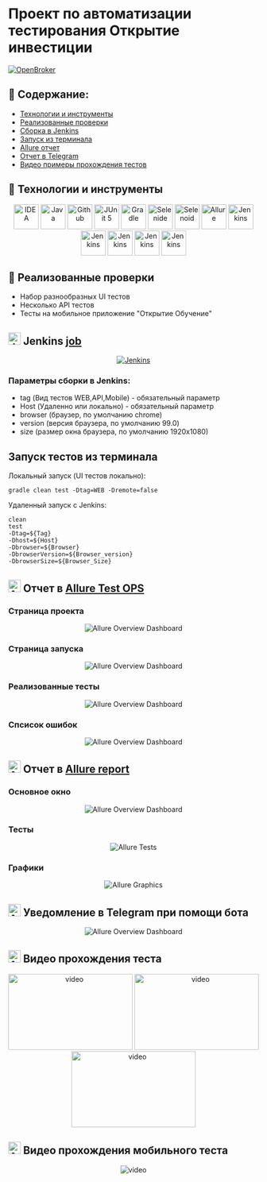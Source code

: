 # Проект по автоматизации тестирования Открытие инвестиции
<a href="https://open-broker.ru/invest/"><img src="images/logo/Открытие.png" alt="OpenBroker"/></a>


## :gorilla: Содержание:

- [Технологии и инструменты](#peacock-технологии-и-инструменты)
- [Реализованные проверки](#earth_africa-Реализованные-проверки)
- [Сборка в Jenkins](#earth_africa-Jenkins-job)
- [Запуск из терминала](#earth_africa-Запуск-тестов-из-терминала)
- [Allure отчет](#earth_africa-Allure-отчет)
- [Отчет в Telegram](#earth_africa-Уведомление-в-Telegram-при-помощи-бота)
- [Видео примеры прохождения тестов](#earth_africa-Примеры-видео-о-прохождении-тестов)

## :peacock: Технологии и инструменты

<p align="center">
<a href="https://www.jetbrains.com/idea/"><img src="images/logo/Idea.svg" width="50" height="50"  alt="IDEA"/></a>
<a href="https://www.java.com/"><img src="images/logo/Java.svg" width="50" height="50"  alt="Java"/></a>
<a href="https://github.com/"><img src="images/logo/GitHub.svg" width="50" height="50"  alt="Github"/></a>
<a href="https://junit.org/junit5/"><img src="images/logo/Junit5.svg" width="50" height="50"  alt="JUnit 5"/></a>
<a href="https://gradle.org/"><img src="images/logo/Gradle.svg" width="50" height="50"  alt="Gradle"/></a>
<a href="https://selenide.org/"><img src="images/logo/Selenide.svg" width="50" height="50"  alt="Selenide"/></a>
<a href="https://aerokube.com/selenoid/"><img src="images/logo/Selenoid.svg" width="50" height="50"  alt="Selenoid"/></a>
<a href="https://github.com/allure-framework/allure2"><img src="images/logo/Allure.svg" width="50" height="50"  alt="Allure"/></a>
<a href="https://www.jenkins.io/"><img src="images/logo/AllureTestOps.png" width="50" height="50"  alt="Jenkins"/></a>
<a href="https://www.jenkins.io/"><img src="images/logo/appium.png" width="50" height="50"  alt="Jenkins"/></a>
<a href="https://www.jenkins.io/"><img src="images/logo/Rest-Assured.png" width="50" height="50"  alt="Jenkins"/></a>
<a href="https://www.jenkins.io/"><img src="images/logo/androidstudio.png" width="50" height="50"  alt="Jenkins"/></a>
<a href="https://www.jenkins.io/"><img src="images/logo/Browserstack.svg" width="50" height="50"  alt="Jenkins"/></a>
</p>

## :octopus: Реализованные проверки

- Набор разнообразных UI тестов
- Несколько API тестов
- Тесты на мобильное приложение "Открытие Обучение"

## <img src="images/logo/Jenkins.svg" width="25" height="25"  alt="Jenkins"/></a> Jenkins <a target="_blank" href="https://jenkins.autotests.cloud/job/10_DikayaAV_unit13/"> job </a>
<p align="center">
<a href="https://jenkins.autotests.cloud/job/013_Putintsev_14_Jenkins_Telegram/"><img src="images/Jenkins.PNG" alt="Jenkins"/></a>
</p>

### Параметры сборки в Jenkins:
- tag (Вид тестов WEB,API,Mobile) - обязательный параметр
- Host (Удаленно или локально) - обязательный параметр
- browser (браузер, по умолчанию chrome)
- version (версия браузера, по умолчанию 99.0)
- size (размер окна браузера, по умолчанию 1920x1080)

## Запуск тестов из терминала

Локальный запуск (UI тестов локально):
```
gradle clean test -Dtag=WEB -Dremote=false 
```

Удаленный запуск с Jenkins:
```
clean
test
-Dtag=${Tag}
-Dhost=${Host}
-Dbrowser=${Browser}
-DbrowserVersion=${Browser_version}
-DbrowserSize=${Browser_Size}
```
## <img src="images/logo/AllureTestOps.png" width="25" height="25"  alt="Allure"/></a> Отчет в <a target="_blank" href="https://allure.autotests.cloud/project/1538/dashboards">Allure Test OPS</a>

### Страница проекта

<p align="center">
<img title="Allure Overview Dashboard" src="images/Первая страница.PNG">
</p>

### Страница запуска

<p align="center">
<img title="Allure Overview Dashboard" src="images/Главная_страница.PNG">
</p>

### Реализованные тесты

<p align="center">
<img title="Allure Overview Dashboard" src="images/Набор кейсов.PNG">
</p>

### Спсисок ошибок

<p align="center">
<img title="Allure Overview Dashboard" src="images/Список ошибок.PNG">
</p>

## <img src="images/logo/Allure.svg" width="25" height="25"  alt="Allure"/></a> Отчет в <a target="_blank" href="https://jenkins.autotests.cloud/job/013_Putintsev_14_Jenkins_Telegram/23/allure/">Allure report</a>

### Основное окно

<p align="center">
<img title="Allure Overview Dashboard" src="images/Allure.PNG">
</p>

### Тесты

<p align="center">
<img title="Allure Tests" src="images/Tests.PNG">
</p>

### Графики

<p align="center">
<img title="Allure Graphics" src="images/Graphs.PNG">
</p>

## <img src="images/logo/Telegram.svg" width="25" height="25"  alt="Allure"/></a> Уведомление в Telegram при помощи бота

<p align="center">
<img title="Allure Overview Dashboard" src="images/Telegram.PNG" >
</p>


## <img src="images/logo/Selenoid.svg" width="25" height="25"  alt="Allure"/></a> Видео прохождения теста

<p align="center">
<img title="Selenoid Video" src="images/3a411e3c8853f2fb.gif" width="250" height="153"  alt="video">
<img title="Selenoid Video" src="images/b8d6d3f36c113950.gif" width="250" height="153"  alt="video"> 
<img title="Selenoid Video" src="images/cdbb275e1308bf2.gif" width="250" height="153"  alt="video"> 
</p>

## <img src="images/logo/Browserstack.svg" width="25" height="25"  alt="Allure"/></a> Видео прохождения мобильного теста

<p align="center">
<img title="Selenoid Video" src="images/browserstack.gif" alt="video">
</p>